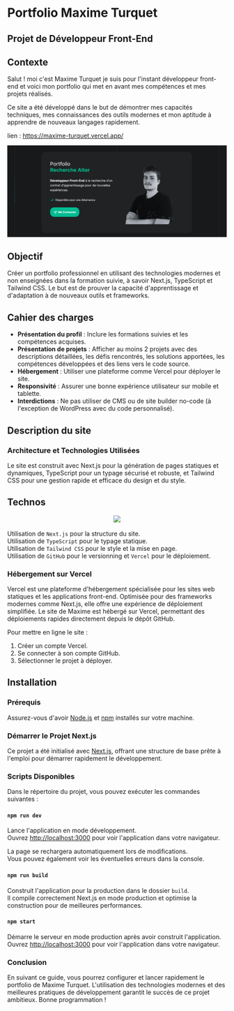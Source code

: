 # Portfolio Maxime Turquet

## Projet de Développeur Front-End

## Contexte

Salut ! moi c'est Maxime Turquet je suis pour l'instant développeur front-end et voici mon portfolio qui met en avant mes compétences et mes projets réalisés. 

Ce site a été développé dans le but de démontrer mes capacités techniques, mes connaissances des outils modernes et mon aptitude à apprendre de nouveaux langages rapidement.

lien : https://maxime-turquet.vercel.app/

![screenshot](public/readme.png)

## Objectif

Créer un portfolio professionnel en utilisant des technologies modernes et non enseignées dans la formation suivie, à savoir Next.js, TypeScript et Tailwind CSS. Le but est de prouver la capacité d'apprentissage et d'adaptation à de nouveaux outils et frameworks.

## Cahier des charges

- **Présentation du profil** : Inclure les formations suivies et les compétences acquises.
- **Présentation de projets** : Afficher au moins 2 projets avec des descriptions détaillées, les défis rencontrés, les solutions apportées, les compétences développées et des liens vers le code source.
- **Hébergement** : Utiliser une plateforme comme Vercel pour déployer le site.
- **Responsivité** : Assurer une bonne expérience utilisateur sur mobile et tablette.
- **Interdictions** : Ne pas utiliser de CMS ou de site builder no-code (à l'exception de WordPress avec du code personnalisé).

## Description du site

### Architecture et Technologies Utilisées

Le site est construit avec Next.js pour la génération de pages statiques et dynamiques, TypeScript pour un typage sécurisé et robuste, et Tailwind CSS pour une gestion rapide et efficace du design et du style.

## Technos

<p align="center">
  <a href="https://skillicons.dev">
    <img src="https://skillicons.dev/icons?i=nextjs,ts,tailwind,github,vscode,vercel" />
  </a>
</p>

Utilisation de `Next.js` pour la structure du site.<br>
Utilisation de `TypeScript` pour le typage statique.<br>
Utilisation de `Tailwind CSS` pour le style et la mise en page.<br>
Utilisation de `GitHub` pour le versionning et `Vercel` pour le déploiement.<br>

### Hébergement sur Vercel

Vercel est une plateforme d'hébergement spécialisée pour les sites web statiques et les applications front-end. Optimisée pour des frameworks modernes comme Next.js, elle offre une expérience de déploiement simplifiée. Le site de Maxime est hébergé sur Vercel, permettant des déploiements rapides directement depuis le dépôt GitHub.

Pour mettre en ligne le site :
1. Créer un compte Vercel.
2. Se connecter à son compte GitHub.
3. Sélectionner le projet à déployer.

## Installation

### Prérequis

Assurez-vous d'avoir [Node.js](https://nodejs.org/) et [npm](https://www.npmjs.com/) installés sur votre machine.

### Démarrer le Projet Next.js

Ce projet a été initialisé avec [Next.js](https://nextjs.org/), offrant une structure de base prête à l'emploi pour démarrer rapidement le développement.

### Scripts Disponibles

Dans le répertoire du projet, vous pouvez exécuter les commandes suivantes :

#### `npm run dev`

Lance l'application en mode développement.\
Ouvrez [http://localhost:3000](http://localhost:3000) pour voir l'application dans votre navigateur.

La page se rechargera automatiquement lors de modifications.\
Vous pouvez également voir les éventuelles erreurs dans la console.

#### `npm run build`

Construit l'application pour la production dans le dossier `build`.\
Il compile correctement Next.js en mode production et optimise la construction pour de meilleures performances.

#### `npm start`

Démarre le serveur en mode production après avoir construit l'application.\
Ouvrez [http://localhost:3000](http://localhost:3000) pour voir l'application dans votre navigateur.

### Conclusion

En suivant ce guide, vous pourrez configurer et lancer rapidement le portfolio de Maxime Turquet. L'utilisation des technologies modernes et des meilleures pratiques de développement garantit le succès de ce projet ambitieux. Bonne programmation !
